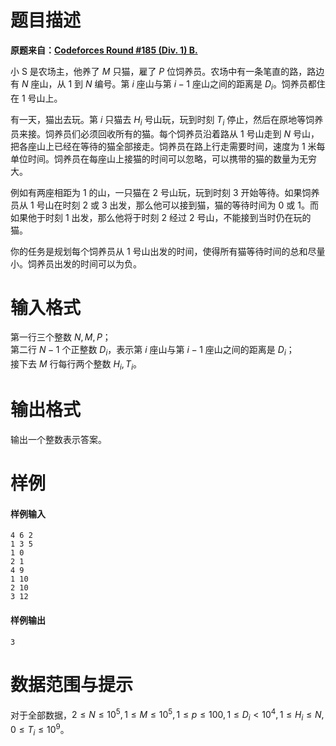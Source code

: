 
# 题目描述

**原题来自：[Codeforces Round #185 (Div. 1) B.](http://codeforces.com/problemset/problem/311/B)**

小 S 是农场主，他养了 $M$ 只猫，雇了 $P$ 位饲养员。农场中有一条笔直的路，路边有 $N$ 座山，从 $1$ 到 $N$ 编号。第 $i$ 座山与第 $i-1$ 座山之间的距离是 $D_i$。饲养员都住在 $1$ 号山上。

有一天，猫出去玩。第 $i$ 只猫去 $H_i$ 号山玩，玩到时刻 $T_i$ 停止，然后在原地等饲养员来接。饲养员们必须回收所有的猫。每个饲养员沿着路从 $1$ 号山走到 $N$ 号山，把各座山上已经在等待的猫全部接走。饲养员在路上行走需要时间，速度为 $1$ 米每单位时间。饲养员在每座山上接猫的时间可以忽略，可以携带的猫的数量为无穷大。

例如有两座相距为 $1$ 的山，一只猫在 $2$ 号山玩，玩到时刻 $3$ 开始等待。如果饲养员从 $1$ 号山在时刻 $2$ 或 $3$ 出发，那么他可以接到猫，猫的等待时间为 $0$ 或 $1$。而如果他于时刻 $1$ 出发，那么他将于时刻 $2$ 经过 $2$ 号山，不能接到当时仍在玩的猫。

你的任务是规划每个饲养员从 $1$ 号山出发的时间，使得所有猫等待时间的总和尽量小。饲养员出发的时间可以为负。

# 输入格式

第一行三个整数 $N,M,P$；  
第二行 $N-1$ 个正整数 $D_i$，表示第 $i$ 座山与第 $i-1$ 座山之间的距离是 $D_i$；  
接下去 $M$ 行每行两个整数 $H_i,T_i$。

# 输出格式

输出一个整数表示答案。

# 样例

#### 样例输入
```plain
4 6 2
1 3 5
1 0
2 1
4 9
1 10
2 10
3 12
```
#### 样例输出
```plain
3
```

# 数据范围与提示

对于全部数据，$2\le N\le 10^5,1\le M\le 10^5,1\le p\le 100,1\le D_i\lt 10^4,1\le H_i\le N,0\le T_i\le 10^9$。

